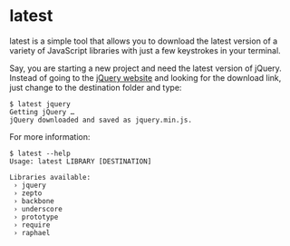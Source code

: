 latest
======

latest is a simple tool that allows you to download the latest version
of a variety of JavaScript libraries with just a few keystrokes in your
terminal.

Say, you are starting a new project and need the latest version of 
jQuery. Instead of going to the [jQuery website](http://jquery.com/)
and looking for the download link, just change to the destination 
folder and type:

    $ latest jquery
    Getting jQuery …
    jQuery downloaded and saved as jquery.min.js.

For more information:

    $ latest --help
    Usage: latest LIBRARY [DESTINATION]
    
    Libraries available:
     › jquery
     › zepto
     › backbone
     › underscore
     › prototype
     › require
     › raphael

